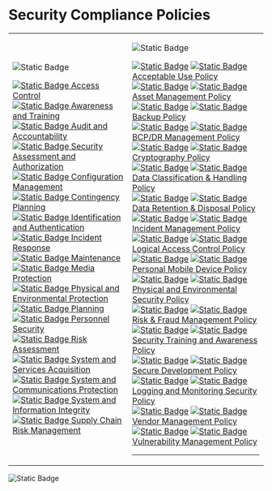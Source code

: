 # Security Compliance Policies
<table>
<tr>
<td>

![Static Badge](https://img.shields.io/badge/Figma_for_Government-red?style=for-the-badge&logo=figma&logoColor=white)

[![Static Badge](https://img.shields.io/badge/-ffffff?style=plastic&&logo=github&logoColor=black)
Access Control](/gov/ac.md)
<br>
[![Static Badge](https://img.shields.io/badge/-ffffff?style=plastic&&logo=github&logoColor=black)
Awareness and Training](/gov/at.md)
<br>
[![Static Badge](https://img.shields.io/badge/-ffffff?style=plastic&&logo=github&logoColor=black)
Audit and Accountability](/gov/au.md)
<br>
[![Static Badge](https://img.shields.io/badge/-ffffff?style=plastic&&logo=github&logoColor=black)
Security Assessment and Authorization](/gov/ca.md)
<br>
[![Static Badge](https://img.shields.io/badge/-ffffff?style=plastic&&logo=github&logoColor=black)
Configuration Management](/gov/cm.md)
<br>
[![Static Badge](https://img.shields.io/badge/-ffffff?style=plastic&&logo=github&logoColor=black)
Contingency Planning](/gov/cp.md)
<br>
[![Static Badge](https://img.shields.io/badge/-ffffff?style=plastic&&logo=github&logoColor=black)
Identification and Authentication](/gov/ia.md)
<br>
[![Static Badge](https://img.shields.io/badge/-ffffff?style=plastic&&logo=github&logoColor=black)
Incident Response](/gov/ir.md)
<br>
[![Static Badge](https://img.shields.io/badge/-ffffff?style=plastic&&logo=github&logoColor=black)
Maintenance](/gov/ma.md)
<br>
[![Static Badge](https://img.shields.io/badge/-ffffff?style=plastic&&logo=github&logoColor=black)
Media Protection](/gov/mp.md)
<br>
[![Static Badge](https://img.shields.io/badge/-ffffff?style=plastic&&logo=github&logoColor=black)
Physical and Environmental Protection](/gov/pe.md)
<br>
[![Static Badge](https://img.shields.io/badge/-ffffff?style=plastic&&logo=github&logoColor=black)
Planning](/gov/pl.md)
<br>
[![Static Badge](https://img.shields.io/badge/-ffffff?style=plastic&&logo=github&logoColor=black)
Personnel Security](/gov/ps.md)
<br>
[![Static Badge](https://img.shields.io/badge/-ffffff?style=plastic&&logo=github&logoColor=black)
Risk Assessment](/gov/ra.md)
<br>
[![Static Badge](https://img.shields.io/badge/-ffffff?style=plastic&&logo=github&logoColor=black)
System and Services Acquisition](/gov/sa.md)
<br>
[![Static Badge](https://img.shields.io/badge/-ffffff?style=plastic&&logo=github&logoColor=black)
System and Communications Protection](/gov/sc.md)
<br>
[![Static Badge](https://img.shields.io/badge/-ffffff?style=plastic&&logo=github&logoColor=black)
System and Information Integrity](/gov/si.md)
<br>
[![Static Badge](https://img.shields.io/badge/-ffffff?style=plastic&&logo=github&logoColor=black)
Supply Chain Risk Management](/gov/sr.md)
<br>
</td>


<td>

![Static Badge](https://img.shields.io/badge/Figma-CBC3E3?style=for-the-badge&logo=figma&logoColor=black)

<!-- 
[![Static Badge](https://img.shields.io/badge/-ffffff?style=plastic&&logo=notion&logoColor=black)](LINK-TO-NOTION)
[![Static Badge](https://img.shields.io/badge/-ffffff?style=plastic&&logo=github&logoColor=black)
NAME-OF-POLICY](LINK-TO-GITHUB)
<br>
-->

[![Static Badge](https://img.shields.io/badge/-ffffff?style=plastic&&logo=notion&logoColor=black)](https://www.notion.so/figma/Acceptable-Use-Policy-e96397ab66c34f9f8a88855fcd470c46)
[![Static Badge](https://img.shields.io/badge/-ffffff?style=plastic&&logo=github&logoColor=black)
Acceptable Use Policy]()
<br>
[![Static Badge](https://img.shields.io/badge/-ffffff?style=plastic&&logo=notion&logoColor=black)](https://www.notion.so/figma/Asset-Management-Policy-0e4ea8e3000f49b19671d4f3a8f9951d)
[![Static Badge](https://img.shields.io/badge/-ffffff?style=plastic&&logo=github&logoColor=black)
Asset Management Policy]()
<br>
[![Static Badge](https://img.shields.io/badge/-ffffff?style=plastic&&logo=notion&logoColor=black)](https://www.notion.so/figma/Backup-Policy-8deb9f3fe3044709aca48d3c96dc3433)
[![Static Badge](https://img.shields.io/badge/-ffffff?style=plastic&&logo=github&logoColor=black)
Backup Policy]()
<br>
[![Static Badge](https://img.shields.io/badge/-ffffff?style=plastic&&logo=notion&logoColor=black)](https://www.notion.so/figma/Business-Continuity-and-Disaster-Recovery-Management-Policy-c22391e89a164d2ebccd51829e18a2ab)
[![Static Badge](https://img.shields.io/badge/-ffffff?style=plastic&&logo=github&logoColor=black)
BCP/DR Management Policy]()
<br>
[![Static Badge](https://img.shields.io/badge/-ffffff?style=plastic&&logo=notion&logoColor=black)](https://www.notion.so/figma/Cryptography-Policy-983596ea15d447ca9c6179f1098fde01)
[![Static Badge](https://img.shields.io/badge/-ffffff?style=plastic&&logo=github&logoColor=black)
Cryptography Policy]()
<br>
[![Static Badge](https://img.shields.io/badge/-ffffff?style=plastic&&logo=notion&logoColor=black)](https://www.notion.so/figma/Data-Classification-Handling-Policy-969ca492f9344df7ba9e2cb2c51d6280)
[![Static Badge](https://img.shields.io/badge/-ffffff?style=plastic&&logo=github&logoColor=black)
Data Classification & Handling Policy]()
<br>
[![Static Badge](https://img.shields.io/badge/-ffffff?style=plastic&&logo=notion&logoColor=black)](https://www.notion.so/figma/Data-Retention-Disposal-Policy-2a43fb2f363249f8a8b1ce86de969fb1)
[![Static Badge](https://img.shields.io/badge/-ffffff?style=plastic&&logo=github&logoColor=black)
Data Retention & Disposal Policy]()
<br>
[![Static Badge](https://img.shields.io/badge/-ffffff?style=plastic&&logo=notion&logoColor=black)](https://www.notion.so/figma/Incident-Management-Policy-5234a4a1e91842a588d6fed769d7b684)
[![Static Badge](https://img.shields.io/badge/-ffffff?style=plastic&&logo=github&logoColor=black)
Incident Management Policy]()
<br>
[![Static Badge](https://img.shields.io/badge/-ffffff?style=plastic&&logo=notion&logoColor=black)](https://www.notion.so/figma/Logical-Access-Control-Policy-00bcfe7c332041199f18f929e2b40f79)
[![Static Badge](https://img.shields.io/badge/-ffffff?style=plastic&&logo=github&logoColor=black)
Logical Access Control Policy]()
<br>
[![Static Badge](https://img.shields.io/badge/-ffffff?style=plastic&&logo=notion&logoColor=black)](https://www.notion.so/figma/Personal-Mobile-Device-Policy-90e64d86c6c24d9f8023a44afd296802)
[![Static Badge](https://img.shields.io/badge/-ffffff?style=plastic&&logo=github&logoColor=black)
Personal Mobile Device Policy]()
<br>
[![Static Badge](https://img.shields.io/badge/-ffffff?style=plastic&&logo=notion&logoColor=black)](https://www.notion.so/figma/Physical-and-Environmental-Security-Policy-f5a4ffd67dfa42f9ba303dbe08b2bdea)
[![Static Badge](https://img.shields.io/badge/-ffffff?style=plastic&&logo=github&logoColor=black)
Physical and Environmental Security Policy]()
<br>
[![Static Badge](https://img.shields.io/badge/-ffffff?style=plastic&&logo=notion&logoColor=black)](https://www.notion.so/figma/Risk-Fraud-Management-Policy-8259cee989da47f99c754057ec8eaf26)
[![Static Badge](https://img.shields.io/badge/-ffffff?style=plastic&&logo=github&logoColor=black)
Risk & Fraud Management Policy]()
<br>
[![Static Badge](https://img.shields.io/badge/-ffffff?style=plastic&&logo=notion&logoColor=black)](https://www.notion.so/figma/Security-Privacy-Training-and-Awareness-Policy-b975ad91a46947a788808c6a87005166)
[![Static Badge](https://img.shields.io/badge/-ffffff?style=plastic&&logo=github&logoColor=black)
Security Training and Awareness Policy]()
<br>
[![Static Badge](https://img.shields.io/badge/-ffffff?style=plastic&&logo=notion&logoColor=black)](https://www.notion.so/figma/Secure-Development-Policy-5136cd69e87a4586986c0e0518f7d7e6)
[![Static Badge](https://img.shields.io/badge/-ffffff?style=plastic&&logo=github&logoColor=black)
Secure Development Policy]()
<br>
[![Static Badge](https://img.shields.io/badge/-ffffff?style=plastic&&logo=notion&logoColor=black)](https://www.notion.so/figma/Security-Logging-and-Monitoring-Policy-260a24dda334494abfbfb63c3cf7c536)
[![Static Badge](https://img.shields.io/badge/-ffffff?style=plastic&&logo=github&logoColor=black)
Logging and Monitoring Security Policy]()
<br>
[![Static Badge](https://img.shields.io/badge/-ffffff?style=plastic&&logo=notion&logoColor=black)](https://www.notion.so/figma/Vendor-Management-Policy-7acc8cebe388498d9a9022286dfbc797)
[![Static Badge](https://img.shields.io/badge/-ffffff?style=plastic&&logo=github&logoColor=black)
Vendor Management Policy]()
<br>
[![Static Badge](https://img.shields.io/badge/-ffffff?style=plastic&&logo=notion&logoColor=black)](https://www.notion.so/figma/Vulnerability-Management-Policy-4fc2282d8e0346de93d46c2ae4a13148)
[![Static Badge](https://img.shields.io/badge/-ffffff?style=plastic&&logo=github&logoColor=black)
Vulnerability Management Policy]()
<br>
___
</td>
</tr>
</table>

![Static Badge](https://img.shields.io/badge/Classification-Internal-white?logo=readthedocs&logoColor=ffffff)
